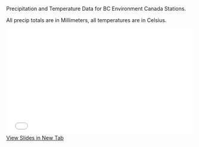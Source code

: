 Precipitation and Temperature Data for BC Environment Canada Stations.

All precip totals are in Millimeters, all temperatures are in Celsius.


<div style="overflow: hidden;
  padding-top: 56.25%;
  position: relative">
  <iframe src="StationMap.html" title="Processes" scrolling="no" frameborder="0"
    style="border: 0;
   height: 100%;
   left: 0;
   position: absolute;
   top: 0;
   width: 100%;">
   <p>Your browser does not support iframes.</p>
 </iframe>
</div>
<a href="StationMap.html" target="_blank">View Slides in New Tab</a>

